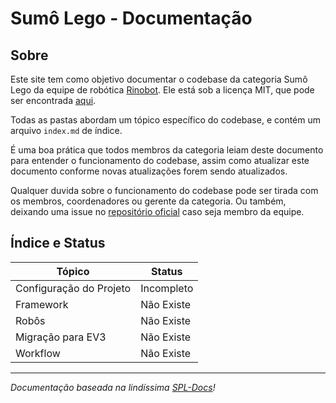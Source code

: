 # Sumô Lego - Documentação 


## Sobre

Este site tem como objetivo documentar o codebase da categoria Sumô Lego da equipe de robótica [Rinobot](https://instagram.com/rinobotbrasil). Ele está sob a licença MIT, que pode ser encontrada [aqui](https://github.com/rinobot-team/Lego-Docs/blob/main/LICENSE).  

Todas as pastas abordam um tópico específico do codebase, e contém um arquivo `index.md` de índice.  

É uma boa prática que todos membros da categoria leiam deste documento para entender o funcionamento do codebase, assim como atualizar este documento conforme novas atualizações forem sendo atualizados.

Qualquer duvida sobre o funcionamento do codebase pode ser tirada com os membros, coordenadores ou gerente da categoria. Ou também, deixando uma issue no [repositório oficial](https://github.com/rinobot-team/sumo-lego) caso seja membro da equipe.

## Índice e Status

| Tópico | Status |
| ------ | ------ |
| Configuração do Projeto  | Incompleto |
| Framework | Não Existe |
| Robôs | Não Existe |
| Migração para EV3 | Não Existe |
| Workflow | Não Existe |

---

*Documentação baseada na lindíssima [SPL-Docs](https://rinobot-team.github.io/SPL-Docs/)!*
